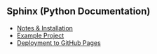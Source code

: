 ## Sphinx (Python Documentation)

- [Notes & Installation](https://github.com/jonfernq/Learning/blob/main/SphinxPythonDocumentation/NotesSphinx.md) 
- [Example Project](https://github.com/jonfernq/Learning/tree/main/SphinxPythonDocumentation/BasicSphinxExampleProject)
- [Deployment to GitHub Pages](https://github.com/jonfernq/Learning/blob/main/SphinxPythonDocumentation/DeploySphinxGitHub.md) 
